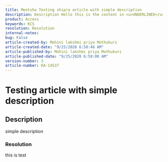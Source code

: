 ```yaml
---
title: Meetsha Testing shipra article with simple description  
description: Description Hello this is the content in <u>UNDERLINED</u>
product: Access  
keywords: KCS  
resolution: Resolution  
internal-notes:   
bug: False  
article-created-by: Mohini lakshmi priya Mothukuri  
article-created-date: "9/25/2020 6:58:46 AM"  
article-published-by: Mohini lakshmi priya Mothukuri  
article-published-date: "9/25/2020 6:59:00 AM" 
version-number: 3  
article-number: KA-14537
---
```


# Testing article with simple description

## Description

simple description

### Resolution

this is test

